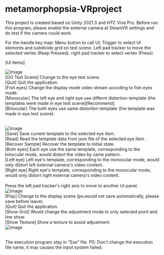 # metamorphopsia-VRproject
This project is created based on Unity 2021.3 and HTC Vive Pro. Before run this program, please enable the external camera at SteamVR settings and do test if the camera could work. 

For the handle key map: Menu button to call UI;
                        Trigger to select UI elements and subdivide grid on test scene.
                        Left pad tracker to move the selected vertex (Keep Pressed).
                        right pad tracker to select vertex (Press).

[UI items]</br>

![image](https://user-images.githubusercontent.com/50432013/186716078-9151d6b8-94a4-424b-90c9-b92fd46095e8.png)</br>
[GO Test Scene] Change to the eye test scene.</br>
[Quit] Quit the application.</br>
[Fish eyes] Change the display mode video stream accoding to fish eyes mode.</br>
[Monocular] The left eye and right eye use differnt distortion template (the templates were made in eye test scene)[Recommend].</br>
[Binocular] The both eyes use same distortion template (the template was made in eye test scene).</br></br>


![image](https://user-images.githubusercontent.com/50432013/186719341-146b512f-8022-4d1e-96d4-cbc50704675b.png)</br>
[Save] Save current template to the selected eye item.</br>
[Read] Read the template data from json file of the selected eye item .</br>
[Recover Sample] Recover the template to initial state.</br>
[Both eyes] Each eye use the same template, corresponding to the binocular mode, would distort the video by same pattern.</br>
[Left eye] Left eye's template, corresponding to the monocular mode, would only distort left external camera's video content.</br>
[Right eye] Right eye's template, corresponding to the monocular mode, would only distort right external camera's video content.</br>
</br>
Press the left pad tracker's right axis to move to another UI panel.</br>
![image](https://user-images.githubusercontent.com/50432013/186721979-ee704278-f924-415a-8484-5cbb20262d06.png)</br>
[Play] Change to the display scene (ps:would not save automatically, please save before leave).</br>
[Quit] Quit the application.</br>
[Show Grid] Would change the adjustment mode to only selected point and line show.</br>
[Show Texture] Show a texture to assist adjustment.</br> 
![image](https://user-images.githubusercontent.com/50432013/186755750-3c12315d-f6bc-4fba-a870-e20c52ee008a.png)</br></br>

The execution program stay in "Exe" file.
PS: Don't change the execution file name, it may causes the input system failed.
